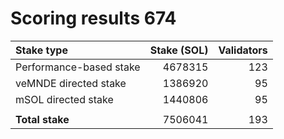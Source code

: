 # Scoring results 674

| Stake type              | Stake (SOL)    | Validators     |
|:------------------------|---------------:|---------------:|
| Performance-based stake | 4678315        | 123            |
| veMNDE directed stake   | 1386920        | 95             |
| mSOL directed stake     | 1440806        | 95             |
|                         |                |                |
| **Total stake**         | 7506041        | 193            |